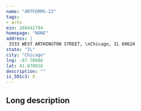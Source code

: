 ```yaml
---
name: "ARTFORMS-22"
tags:
- arts
ein: 208442794
homepage: "NONE"
address: |
 3333 WEST ARTHINGTON STREET, \nChicago, IL 60624
state: "IL"
city: "Chicago"
lng: -87.70908
lat: 41.870018
description: ""
is_501c3: X
---
```


## Long description


